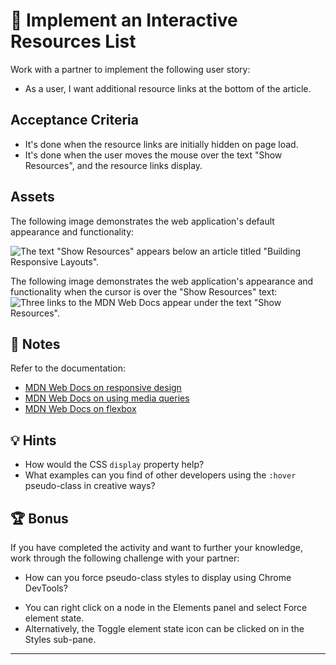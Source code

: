 # 📖 Implement an Interactive Resources List
Work with a partner to implement the following user story:
* As a user, I want additional resource links at the bottom of the article.

## Acceptance Criteria
* It's done when the resource links are initially hidden on page load.
* It's done when the user moves the mouse over the text "Show Resources", and the resource links display.

## Assets
The following image demonstrates the web application's default appearance and functionality:

![The text "Show Resources" appears below an article titled "Building Responsive Layouts".](./Images/01-resources-closed.png)

The following image demonstrates the web application's appearance and functionality when the cursor is over the "Show Resources" text:
![Three links to the MDN Web Docs appear under the text "Show Resources".](./Images/02-resources-open.png)

## 📝 Notes
Refer to the documentation: 
* [MDN Web Docs on responsive design](https://developer.mozilla.org/en-US/docs/Learn/CSS/CSS_layout/Responsive_Design)
* [MDN Web Docs on using media queries](https://developer.mozilla.org/en-US/docs/Web/CSS/Media_Queries/Using_media_queries)
* [MDN Web Docs on flexbox](https://developer.mozilla.org/en-US/docs/Learn/CSS/CSS_layout/Flexbox)

## 💡 Hints
* How would the CSS `display` property help?
* What examples can you find of other developers using the `:hover` pseudo-class in creative ways?

## 🏆 Bonus
If you have completed the activity and want to further your knowledge, work through the following challenge with your partner:
* How can you force pseudo-class styles to display using Chrome DevTools?
- You can right click on a node in the Elements panel and select Force element state. 
- Alternatively, the Toggle element state icon can be clicked on in the Styles sub-pane.
---